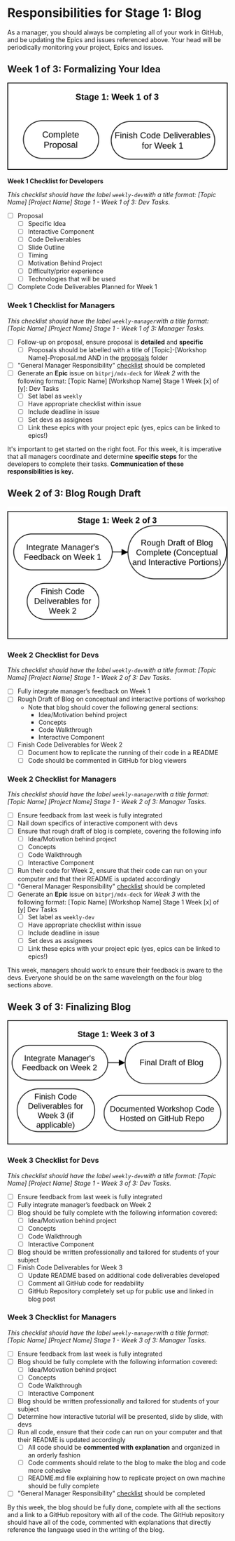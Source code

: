 # Responsibilities for Stage 1: Blog

As a manager, you should always be completing all of your work in GitHub, and be updating the Epics and issues referenced above. Your head will be periodically monitoring your project, Epics and issues.

## Week 1 of 3: Formalizing Your Idea

![](../../../../.gitbook/assets/devrel-flowchart-page-3.png)

**Week 1 Checklist for Developers**

_This checklist should have the label `weekly-dev`with a title format: \[Topic Name\] \[Project Name\] Stage 1 - Week 1 of 3: Dev Tasks._

* [ ] Proposal
  * [ ] Specific Idea
  * [ ] Interactive Component
  * [ ] Code Deliverables
  * [ ] Slide Outline
  * [ ] Timing
  * [ ] Motivation Behind Project
  * [ ] Difficulty/prior experience
  * [ ] Technologies that will be used
* [ ] Complete Code Deliverables Planned for Week 1

### Week 1 Checklist for Managers

_This checklist should have the label `weekly-manager`with a title format: \[Topic Name\] \[Project Name\] Stage 1 - Week 1 of 3: Manager Tasks._

* [ ] Follow-up on proposal, ensure proposal is **detailed** and **specific**
  * [ ] Proposals should be labelled with a title of \[Topic\]-\[Workshop Name\]-Proposal.md AND in the [proposals](https://github.com/bitprj/mdx-deck/tree/master/misc/proposals) folder
* [ ] "General Manager Responsibility" [checklist](./#general-weekly-responsibilities-for-managers) should be completed 
* [ ] Generate an **Epic** issue on `bitprj/mdx-deck` for _Week 2_ with the following format: \[Topic Name\] \[Workshop Name\] Stage 1 Week \[x\] of \[y\]: Dev Tasks
  * [ ] Set label as `weekly`
  * [ ] Have appropriate checklist within issue
  * [ ] Include deadline in issue
  * [ ] Set devs as assignees
  * [ ] Link these epics with your project epic \(yes, epics can be linked to epics!\)

It's important to get started on the right foot. For this week, it is imperative that all managers coordinate and determine **specific steps** for the developers to complete their tasks. **Communication of these responsibilities is key.**

## Week 2 of 3: Blog Rough Draft

![](../../../../.gitbook/assets/devrel-flowchart-page-4.png)

### Week 2 Checklist for Devs

_This checklist should have the label `weekly-dev`with a title format: \[Topic Name\] \[Project Name\] Stage 1 - Week 2 of 3: Dev Tasks._

* [ ] Fully integrate manager’s feedback on Week 1
* [ ] Rough Draft of Blog on conceptual and interactive portions of workshop
  * Note that blog should cover the following general sections:
    * Idea/Motivation behind project
    * Concepts 
    * Code Walkthrough
    * Interactive Component
* [ ] Finish Code Deliverables for Week 2
  * [ ] Document how to replicate the running of their code in a README
  * [ ] Code should be commented in GitHub for blog viewers

### Week 2 Checklist for Managers

_This checklist should have the label `weekly-manager`with a title format: \[Topic Name\] \[Project Name\] Stage 1 - Week 2 of 3: Manager Tasks._

* [ ] Ensure feedback from last week is fully integrated
* [ ] Nail down specifics of interactive component with devs
* [ ] Ensure that rough draft of blog is complete, covering the following info
  * [ ] Idea/Motivation behind project
  * [ ] Concepts 
  * [ ] Code Walkthrough
  * [ ] Interactive Component
* [ ] Run their code for Week 2, ensure that their code can run on your computer and that their README is updated accordingly
* [ ] "General Manager Responsibility" [checklist](https://app.gitbook.com/@bit-project/s/bit-project/~/drafts/-M5PVZ6mkgGEo9LUB4KK/teams/developer-relations/future-workshop-plan/managers-responsibilities#general-weekly-responsibilities-for-managers) should be completed 
* [ ] Generate an **Epic** issue on `bitprj/mdx-deck` for _Week 3_ with the following format: \[Topic Name\] \[Workshop Name\] Stage 1 Week \[x\] of \[y\] Dev Tasks
  * [ ] Set label as `weekly-dev`
  * [ ] Have appropriate checklist within issue
  * [ ] Include deadline in issue
  * [ ] Set devs as assignees
  * [ ] Link these epics with your project epic \(yes, epics can be linked to epics!\)

This week, managers should work to ensure their feedback is aware to the devs. Everyone should be on the same wavelength on the four blog sections above.

## Week 3 of 3: Finalizing Blog

![](../../../../.gitbook/assets/devrel-flowchart-page-5.png)

### Week 3 Checklist for Devs

_This checklist should have the label `weekly-dev`with a title format: \[Topic Name\] \[Project Name\] Stage 1 - Week 3 of 3: Dev Tasks._

* [ ] Ensure feedback from last week is fully integrated
* [ ] Fully integrate manager’s feedback on Week 2
* [ ] Blog should be fully complete with the following information covered:
  * [ ] Idea/Motivation behind project
  * [ ] Concepts 
  * [ ] Code Walkthrough
  * [ ] Interactive Component
* [ ] Blog should be written professionally and tailored for students of your subject
* [ ] Finish Code Deliverables for Week 3
  * [ ] Update README based on additional code deliverables developed
  * [ ] Comment all GitHub code for readability
  * [ ] GitHub Repository completely set up for public use and linked in blog post

### Week 3 Checklist for Managers

_This checklist should have the label `weekly-manager`with a title format: \[Topic Name\] \[Project Name\] Stage 1 - Week 3 of 3: Manager Tasks._

* [ ] Ensure feedback from last week is fully integrated
* [ ] Blog should be fully complete with the following information covered:
  * [ ] Idea/Motivation behind project
  * [ ] Concepts 
  * [ ] Code Walkthrough
  * [ ] Interactive Component
* [ ] Blog should be written professionally and tailored for students of your subject
* [ ] Determine how interactive tutorial will be presented, slide by slide, with devs
* [ ] Run all code, ensure that their code can run on your computer and that their README is updated accordingly
  * [ ] All code should be **commented with explanation** and organized in an orderly fashion
  * [ ] Code comments should relate to the blog to make the blog and code more cohesive
  * [ ] README.md file explaining how to replicate project on own machine should be fully complete
* [ ] "General Manager Responsibility" [checklist](https://app.gitbook.com/@bit-project/s/bit-project/~/drafts/-M5PVZ6mkgGEo9LUB4KK/teams/developer-relations/future-workshop-plan/managers-responsibilities#general-weekly-responsibilities-for-managers) should be completed 

By this week, the blog should be fully done, complete with all the sections and a link to a GitHub repository with all of the code. The GitHub repository should have all of the code, commented with explanations that directly reference the language used in the writing of the blog.

